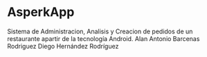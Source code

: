 # AsperkApp
Sistema de Administracion, Analisis y Creacion de pedidos de un restaurante apartir de la tecnología Android.
Alan Antonio Barcenas Rodriguez
Diego Hernández Rodríguez

